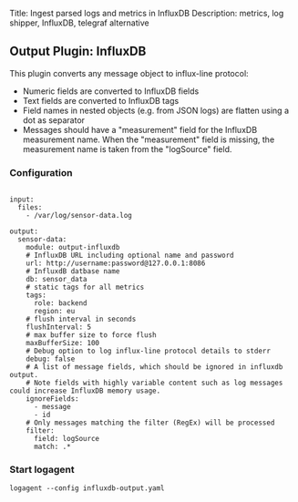 Title: Ingest parsed logs and metrics in InfluxDB
Description: metrics, log shipper, InfluxDB, telegraf alternative

## Output Plugin: InfluxDB

This plugin converts any message object to influx-line protocol: 

- Numeric fields are converted to InfluxDB fields
- Text fields are converted to InfluxDB tags 
- Field names in nested objects (e.g. from  JSON logs) are flatten using a dot as separator
- Messages should have a "measurement" field for the InfluxDB measurement name. When the "measurement" field is missing, the measurement name is taken from the "logSource" field.


### Configuration
```

input: 
  files: 
    - /var/log/sensor-data.log 

output: 
  sensor-data:
    module: output-influxdb
    # InfluxDB URL including optional name and password
    url: http://username:password@127.0.0.1:8086
    # InfluxdB datbase name
    db: sensor_data
    # static tags for all metrics
    tags: 
      role: backend
      region: eu
    # flush interval in seconds
    flushInterval: 5
    # max buffer size to force flush
    maxBufferSize: 100
    # Debug option to log influx-line protocol details to stderr
    debug: false
    # A list of message fields, which should be ignored in influxdb output. 
    # Note fields with highly variable content such as log messages could increase InfluxDB memory usage. 
    ignoreFields: 
      - message
      - id
    # Only messages matching the filter (RegEx) will be processed
    filter: 
      field: logSource
      match: .*

```

### Start logagent

```
logagent --config influxdb-output.yaml
```
